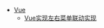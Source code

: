 <!--
 * @Author: Rainy
 * @Github: https://github.com/Rain120
 * @Date: 2019-01-20 16:43:26
 * @LastEditTime: 2019-01-20 17:07:17
 -->
* <i class="profile-icon vuejs iconfont icon-vuejs"></i>[Vue](notes/vue/guide.md)
   * <i class="profile-icon iconfont icon-note"></i>[Vue实现左右菜单联动实现](notes/vue/cascade-menu.md)